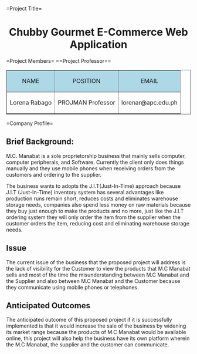 =Project Title=
<h1 style="text-align:center">Chubby Gourmet E-Commerce Web Application</h1>

=Project Members=
==Project Professor==
<table border="1" width="70%" align="center">
	<tr>
		<td bgcolor="lightblue"><p style="text-align:center;">NAME</p></td>
<td bgcolor="lightblue"><p style="text-align:center;">POSITION</p></td>
		<td bgcolor="lightblue"><p style="text-align:center;">EMAIL</p></td>
	</tr>
	<tr>
		<td><p style="text-align:center;">Lorena Rabago</p></td>
<td><p style="text-align:center;">PROJMAN Professor</p></td>
		<td><p style="text-align:center;">lorenar@apc.edu.ph</p></td>
	</tr>
</table>

=Company Profile=
<h2><strong>Brief Background:</strong></h2>
<p>M.C. Manabat is a sole proprietorship business that mainly sells computer, computer peripherals, and Software. Currently the client only does things manually and they use mobile phones when receiving orders from the customers and ordering to the supplier.</p>
<p>The business wants to adopts the J.I.T(Just-In-Time) approach because J.I.T (Just-In-Time) inventory system has several advantages like production runs remain short, reduces costs and eliminates warehouse storage needs, companies also spend less money on raw materials because they buy just enough to make the products and no more, just like the J.I.T ordering system they will only order the item from the supplier when the customer orders the item, reducing cost and eliminating warehouse storage needs.</p>

<h2>Issue</h2>

<p>The current issue of the business that the proposed project will address is the lack of visibility for the Customer to view the products that M.C Manabat sells and most of the time the misunderstanding between M.C Manabat and the Supplier and also between M.C Manabat and the Customer because they communicate using mobile phones or telephones.</p>

<h2>Anticipated Outcomes</h2>

<p>The anticipated outcome of this proposed project if it is successfully implemented is that it would increase the sale of the business by widening its market range because the products of M.C Manabat would be available online, this project will also help the business have its own platform wherein the M.C Manabat, the supplier and the customer can communicate.</p>

